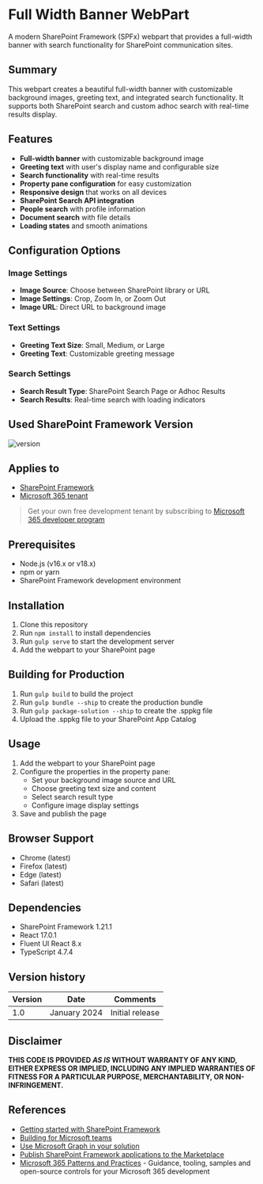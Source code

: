 # Full Width Banner WebPart

A modern SharePoint Framework (SPFx) webpart that provides a full-width banner with search functionality for SharePoint communication sites.

## Summary

This webpart creates a beautiful full-width banner with customizable background images, greeting text, and integrated search functionality. It supports both SharePoint search and custom adhoc search with real-time results display.

## Features

- **Full-width banner** with customizable background image
- **Greeting text** with user's display name and configurable size
- **Search functionality** with real-time results
- **Property pane configuration** for easy customization
- **Responsive design** that works on all devices
- **SharePoint Search API integration**
- **People search** with profile information
- **Document search** with file details
- **Loading states** and smooth animations

## Configuration Options

### Image Settings
- **Image Source**: Choose between SharePoint library or URL
- **Image Settings**: Crop, Zoom In, or Zoom Out
- **Image URL**: Direct URL to background image

### Text Settings
- **Greeting Text Size**: Small, Medium, or Large
- **Greeting Text**: Customizable greeting message

### Search Settings
- **Search Result Type**: SharePoint Search Page or Adhoc Results
- **Search Results**: Real-time search with loading indicators

## Used SharePoint Framework Version

![version](https://img.shields.io/badge/version-1.21.1-green.svg)

## Applies to

- [SharePoint Framework](https://aka.ms/spfx)
- [Microsoft 365 tenant](https://docs.microsoft.com/en-us/sharepoint/dev/spfx/set-up-your-developer-tenant)

> Get your own free development tenant by subscribing to [Microsoft 365 developer program](http://aka.ms/o365devprogram)

## Prerequisites

- Node.js (v16.x or v18.x)
- npm or yarn
- SharePoint Framework development environment

## Installation

1. Clone this repository
2. Run `npm install` to install dependencies
3. Run `gulp serve` to start the development server
4. Add the webpart to your SharePoint page

## Building for Production

1. Run `gulp build` to build the project
2. Run `gulp bundle --ship` to create the production bundle
3. Run `gulp package-solution --ship` to create the .sppkg file
4. Upload the .sppkg file to your SharePoint App Catalog

## Usage

1. Add the webpart to your SharePoint page
2. Configure the properties in the property pane:
   - Set your background image source and URL
   - Choose greeting text size and content
   - Select search result type
   - Configure image display settings
3. Save and publish the page

## Browser Support

- Chrome (latest)
- Firefox (latest)
- Edge (latest)
- Safari (latest)

## Dependencies

- SharePoint Framework 1.21.1
- React 17.0.1
- Fluent UI React 8.x
- TypeScript 4.7.4

## Version history

| Version | Date             | Comments        |
| ------- | ---------------- | --------------- |
| 1.0     | January 2024     | Initial release |

## Disclaimer

**THIS CODE IS PROVIDED _AS IS_ WITHOUT WARRANTY OF ANY KIND, EITHER EXPRESS OR IMPLIED, INCLUDING ANY IMPLIED WARRANTIES OF FITNESS FOR A PARTICULAR PURPOSE, MERCHANTABILITY, OR NON-INFRINGEMENT.**

## References

- [Getting started with SharePoint Framework](https://docs.microsoft.com/en-us/sharepoint/dev/spfx/set-up-your-developer-tenant)
- [Building for Microsoft teams](https://docs.microsoft.com/en-us/sharepoint/dev/spfx/build-for-teams-overview)
- [Use Microsoft Graph in your solution](https://docs.microsoft.com/en-us/sharepoint/dev/spfx/web-parts/get-started/using-microsoft-graph-apis)
- [Publish SharePoint Framework applications to the Marketplace](https://docs.microsoft.com/en-us/sharepoint/dev/spfx/publish-to-marketplace-overview)
- [Microsoft 365 Patterns and Practices](https://aka.ms/m365pnp) - Guidance, tooling, samples and open-source controls for your Microsoft 365 development
